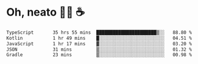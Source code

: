 # Oh, neato 🧑‍💻 ☕

<!--START_SECTION:waka-->

```txt
TypeScript       35 hrs 55 mins  ██████████████████████▒░░   88.80 %
Kotlin           1 hr 49 mins    █░░░░░░░░░░░░░░░░░░░░░░░░   04.51 %
JavaScript       1 hr 17 mins    ▓░░░░░░░░░░░░░░░░░░░░░░░░   03.20 %
JSON             31 mins         ▒░░░░░░░░░░░░░░░░░░░░░░░░   01.32 %
Gradle           23 mins         ▒░░░░░░░░░░░░░░░░░░░░░░░░   00.98 %
```

<!--END_SECTION:waka-->
